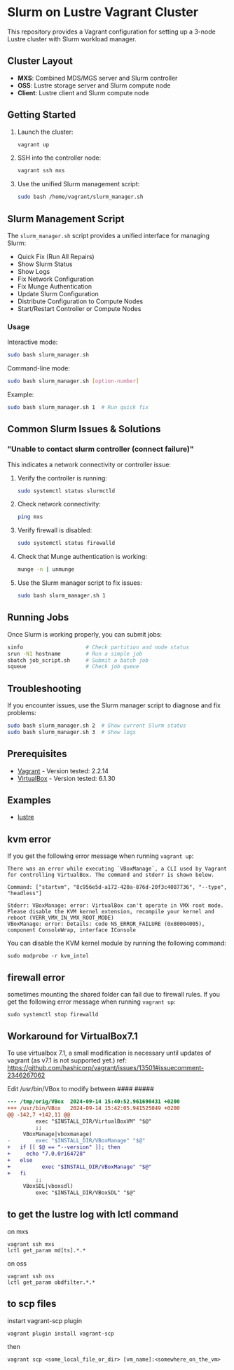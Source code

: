 # Slurm on Lustre Vagrant Cluster

This repository provides a Vagrant configuration for setting up a 3-node Lustre cluster with Slurm workload manager.

## Cluster Layout

- **MXS**: Combined MDS/MGS server and Slurm controller
- **OSS**: Lustre storage server and Slurm compute node
- **Client**: Lustre client and Slurm compute node

## Getting Started

1. Launch the cluster:
   ```bash
   vagrant up
   ```

2. SSH into the controller node:
   ```bash
   vagrant ssh mxs
   ```

3. Use the unified Slurm management script:
   ```bash
   sudo bash /home/vagrant/slurm_manager.sh
   ```

## Slurm Management Script

The `slurm_manager.sh` script provides a unified interface for managing Slurm:

- Quick Fix (Run All Repairs)
- Show Slurm Status
- Show Logs
- Fix Network Configuration
- Fix Munge Authentication
- Update Slurm Configuration
- Distribute Configuration to Compute Nodes
- Start/Restart Controller or Compute Nodes

### Usage

Interactive mode:
```bash
sudo bash slurm_manager.sh
```

Command-line mode:
```bash
sudo bash slurm_manager.sh [option-number]
```

Example:
```bash
sudo bash slurm_manager.sh 1  # Run quick fix
```

## Common Slurm Issues & Solutions

### "Unable to contact slurm controller (connect failure)"

This indicates a network connectivity or controller issue:

1. Verify the controller is running:
   ```bash
   sudo systemctl status slurmctld
   ```

2. Check network connectivity:
   ```bash
   ping mxs
   ```

3. Verify firewall is disabled:
   ```bash
   sudo systemctl status firewalld
   ```

4. Check that Munge authentication is working:
   ```bash
   munge -n | unmunge
   ```

5. Use the Slurm manager script to fix issues:
   ```bash
   sudo bash slurm_manager.sh 1
   ```

## Running Jobs

Once Slurm is working properly, you can submit jobs:

```bash
sinfo                    # Check partition and node status
srun -N1 hostname        # Run a simple job
sbatch job_script.sh     # Submit a batch job
squeue                   # Check job queue
```

## Troubleshooting

If you encounter issues, use the Slurm manager script to diagnose and fix problems:

```bash
sudo bash slurm_manager.sh 2  # Show current Slurm status
sudo bash slurm_manager.sh 3  # Show logs
```

## Prerequisites

* [Vagrant](https://www.vagrantup.com/)     - Version tested: 2.2.14
* [VirtualBox](https://www.virtualbox.org/) - Version tested: 6.1.30

## Examples

* [lustre](lustre/)


## kvm error

If you get the following error message when running `vagrant up`:

```
There was an error while executing `VBoxManage`, a CLI used by Vagrant
for controlling VirtualBox. The command and stderr is shown below.

Command: ["startvm", "8c956e5d-a172-420a-876d-20f3c4087736", "--type", "headless"]

Stderr: VBoxManage: error: VirtualBox can't operate in VMX root mode. Please disable the KVM kernel extension, recompile your kernel and reboot (VERR_VMX_IN_VMX_ROOT_MODE)
VBoxManage: error: Details: code NS_ERROR_FAILURE (0x80004005), component ConsoleWrap, interface IConsole
```

You can disable the KVM kernel module by running the following command:

```
sudo modprobe -r kvm_intel
```

## firewall error

sometimes mounting the shared folder can fail due to firewall rules. If you get the following error message when running `vagrant up`:

```
sudo systemctl stop firewalld
```


## Workaround for VirtualBox7.1 

To use virtualbox 7.1, a small modification is necessary until updates of vagrant (as v7.1 is not supported yet.) 
ref: https://github.com/hashicorp/vagrant/issues/13501#issuecomment-2346267062

Edit /usr/bin/VBox to modify between #### #####

```diff
--- /tmp/orig/VBox	2024-09-14 15:40:52.961690431 +0200
+++ /usr/bin/VBox	2024-09-14 15:42:05.941525049 +0200
@@ -142,7 +142,11 @@
         exec "$INSTALL_DIR/VirtualBoxVM" "$@"
         ;;
     VBoxManage|vboxmanage)
-        exec "$INSTALL_DIR/VBoxManage" "$@"
+	if [[ $@ == "--version" ]]; then
+	  echo "7.0.0r164728"
+	else
+          exec "$INSTALL_DIR/VBoxManage" "$@"
+	fi
         ;;
     VBoxSDL|vboxsdl)
         exec "$INSTALL_DIR/VBoxSDL" "$@"
```


## to get the lustre log with lctl command

on mxs
```
vagrant ssh mxs
lctl get_param md[ts].*.*
```

on oss
```
vagrant ssh oss
lctl get_param obdfilter.*.*
```

## to scp files

instart vagrant-scp plugin
```
vagrant plugin install vagrant-scp
```

then 
```
vagrant scp <some_local_file_or_dir> [vm_name]:<somewhere_on_the_vm>
```
